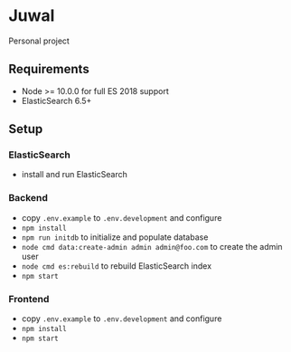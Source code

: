 # Juwal

Personal project

## Requirements

- Node >= 10.0.0 for full ES 2018 support
- ElasticSearch 6.5+

## Setup

### ElasticSearch
 - install and run ElasticSearch

### Backend

- copy `.env.example` to `.env.development` and configure
- `npm install`
- `npm run initdb` to initialize and populate database
- `node cmd data:create-admin admin admin@foo.com` to create the admin user
- `node cmd es:rebuild` to rebuild ElasticSearch index
- `npm start`

### Frontend

- copy `.env.example` to `.env.development` and configure
- `npm install`
- `npm start`